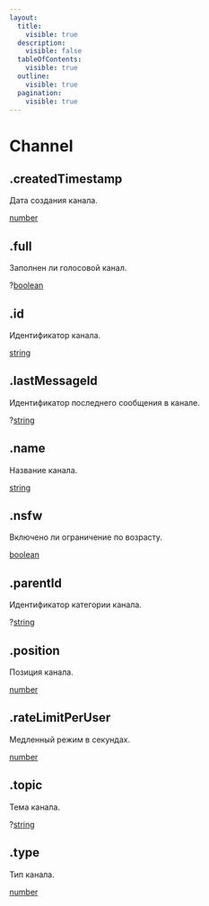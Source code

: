 ```yaml
---
layout:
  title:
    visible: true
  description:
    visible: false
  tableOfContents:
    visible: true
  outline:
    visible: true
  pagination:
    visible: true
---
```


# Channel

## .createdTimestamp

Дата создания канала.

[number](https://developer.mozilla.org/ru/docs/Web/JavaScript/Reference/Global_Objects/Number)

## .full

Заполнен ли голосовой канал.

?[boolean](https://developer.mozilla.org/ru/docs/Web/JavaScript/Reference/Global_Objects/Boolean)

## .id

Идентификатор канала.

[string](https://developer.mozilla.org/ru/docs/Web/JavaScript/Reference/Global_Objects/String)

## .lastMessageId

Идентификатор последнего сообщения в канале.

?[string](https://developer.mozilla.org/ru/docs/Web/JavaScript/Reference/Global_Objects/String)

## .name

Название канала.

[string](https://developer.mozilla.org/ru/docs/Web/JavaScript/Reference/Global_Objects/String)

## .nsfw

Включено ли ограничение по возрасту.

[boolean](https://developer.mozilla.org/ru/docs/Web/JavaScript/Reference/Global_Objects/Boolean)

## .parentId

Идентификатор категории канала.

?[string](https://developer.mozilla.org/ru/docs/Web/JavaScript/Reference/Global_Objects/String)

## .position

Позиция канала.

[number](https://developer.mozilla.org/ru/docs/Web/JavaScript/Reference/Global_Objects/Number)

## .rateLimitPerUser

Медленный режим в секундах.

[number](https://developer.mozilla.org/ru/docs/Web/JavaScript/Reference/Global_Objects/Number)

## .topic

Тема канала.

?[string](https://developer.mozilla.org/ru/docs/Web/JavaScript/Reference/Global_Objects/String)

## .type

Тип канала.

[number](https://developer.mozilla.org/ru/docs/Web/JavaScript/Reference/Global_Objects/Number)
